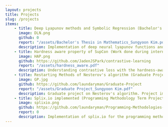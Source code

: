 ```yaml
---
layout: projects
title: Projects
slug: /projects
items:
    - title: Deep Lyapunov methods and Symbolic Regression (Bachelor's thesis of mathematics, Ongoing)
      image: DLN.png
      github: 0
      report: "/assets/Bachelor's Thesis in Mathematics_Sungyoon Kim.pdf"
      description: Implementation of deep neural lyapunov functions and symbolic regression, codes and report to be uploaded
    - title: Hardness aware property of SupCon (Work done during internship at DRL research group)
      image: HAP.png
      github: https://github.com/JadenJSPark/contrastive-learning
      report: "/assets/hardness_aware.pdf"
      description: Understanding contrastive loss with the hardness-aware property that it has. Sensitivity analysis on temperature & augmentation strength
    - title: Restarting Methods of Nesterov's algorithm (Graduate Project)
      image: GP.jpg
      github: https://github.com/laundaryman/Graduate-Project
      report: "/assets/Graduate Project_Sungyoon Kim.pdf"
      description: Graduate project on Nesterov's algorithm. Project implemented on MATLAB, and some theoretical analysis was also given.
    - title: Splix.io implemented (Programming Methodology Term Project)
      image: splixio.png
      github: https://github.com/laundaryman/Programming-Methodologies-Final-Project
      report: 0
      description: Implementation of splix.io for the programming methodology term project. Selected as excellent term project
---
```


